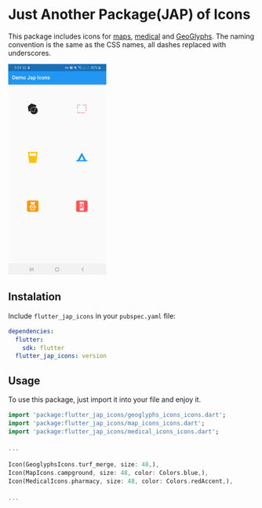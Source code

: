 # Just Another Package(JAP) of Icons


This package includes icons for [maps](https://iconify.design/icon-sets/map/), [medical](https://iconify.design/icon-sets/medical-icon/) and [GeoGlyphs](https://iconify.design/icon-sets/geo/). The naming convention is the same as the CSS names, all dashes replaced with underscores.

<img src="https://github.com/ajomuch92/flutter-jap-icons/blob/master/assets/demo_screenshot.jpg" width="200" height="429"/>

## Instalation
Include `flutter_jap_icons` in your `pubspec.yaml` file:

```yaml
dependencies:
  flutter:
    sdk: flutter
  flutter_jap_icons: version
```

## Usage

To use this package, just import it into your file and enjoy it.

```dart
import 'package:flutter_jap_icons/geoglyphs_icons_icons.dart';
import 'package:flutter_jap_icons/map_icons_icons.dart';
import 'package:flutter_jap_icons/medical_icons_icons.dart';

...

Icon(GeoglyphsIcons.turf_merge, size: 48,),
Icon(MapIcons.campground, size: 48, color: Colors.blue,),
Icon(MedicalIcons.pharmacy, size: 48, color: Colors.redAccent,),

...
```

